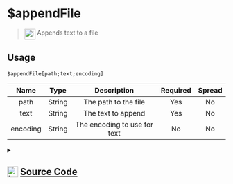 # $appendFile
> <img align="top" src="https://upload.wikimedia.org/wikipedia/commons/thumb/e/e4/Infobox_info_icon.svg/160px-Infobox_info_icon.svg.png?20150409153300" alt="image" width="25" height="auto"> Appends text to a file
## Usage
```
$appendFile[path;text;encoding]
```
| Name | Type | Description | Required | Spread
| :---: | :---: | :---: | :---: | :---: |
path | String | The path to the file | Yes | No
text | String | The text to append | Yes | No
encoding | String | The encoding to use for text | No | No
<details>
<summary>
    
## <img align="top" src="https://cdn4.iconfinder.com/data/icons/iconsimple-logotypes/512/github-512.png" alt="image" width="25" height="auto">  [Source Code](https://github.com/tryforge/ForgeScript-V2/blob/main/src/native/appendFile.ts)
    
</summary>
    
```ts
import { appendFileSync, writeFileSync } from "fs"
import { ArgType, NativeFunction, Return } from "../structures"

export default new NativeFunction({
    name: "$appendFile",
    version: "1.0.0",
    description: "Appends text to a file",
    unwrap: true,
    brackets: true,
    args: [
        {
            name: "path",
            description: "The path to the file",
            rest: false,
            required: true,
            type: ArgType.String
        },
        {
            name: "text",
            description: "The text to append",
            rest: false,
            type: ArgType.String,
            required: true
        },
        {
            name: "encoding",
            description: "The encoding to use for text",
            rest: false,
            type: ArgType.String
        }
    ],
    execute(ctx, [ path, data, encoding ]) {
        // eslint-disable-next-line no-undef
        appendFileSync(path, data, { encoding: encoding as BufferEncoding || "utf-8" })

        return Return.success()
    },
})
```
    
</details>